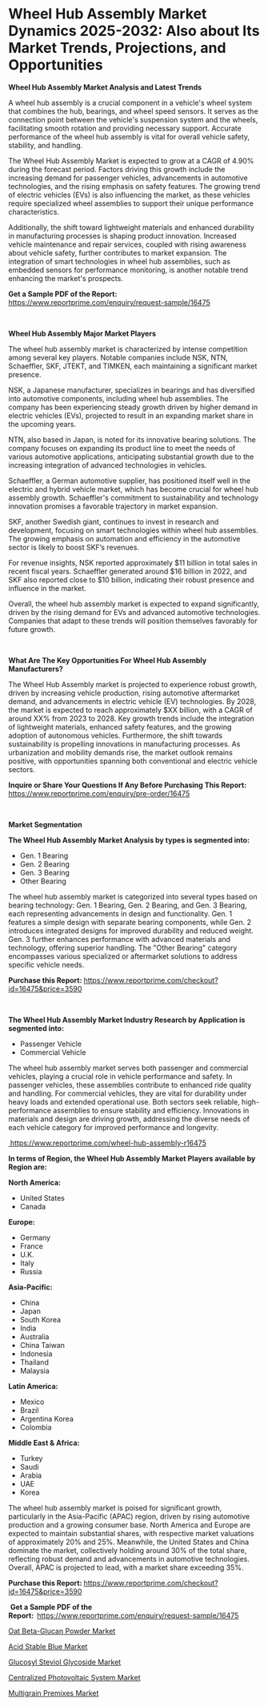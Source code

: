 <p><h1>Wheel Hub Assembly Market Dynamics 2025-2032: Also about Its Market Trends, Projections, and Opportunities</h1></p><p><strong>Wheel Hub Assembly Market Analysis and Latest Trends</strong></p>
<p><p>A wheel hub assembly is a crucial component in a vehicle's wheel system that combines the hub, bearings, and wheel speed sensors. It serves as the connection point between the vehicle's suspension system and the wheels, facilitating smooth rotation and providing necessary support. Accurate performance of the wheel hub assembly is vital for overall vehicle safety, stability, and handling.</p><p>The Wheel Hub Assembly Market is expected to grow at a CAGR of 4.90% during the forecast period. Factors driving this growth include the increasing demand for passenger vehicles, advancements in automotive technologies, and the rising emphasis on safety features. The growing trend of electric vehicles (EVs) is also influencing the market, as these vehicles require specialized wheel assemblies to support their unique performance characteristics.</p><p>Additionally, the shift toward lightweight materials and enhanced durability in manufacturing processes is shaping product innovation. Increased vehicle maintenance and repair services, coupled with rising awareness about vehicle safety, further contributes to market expansion. The integration of smart technologies in wheel hub assemblies, such as embedded sensors for performance monitoring, is another notable trend enhancing the market's prospects.</p></p>
<p><strong>Get a Sample PDF of the Report:&nbsp;</strong> <a href="https://www.reportprime.com/enquiry/request-sample/16475?utm_campaign=3572&utm_medium=2&utm_source=Github&utm_content=ia&utm_term=17032025&utm_id=wheel-hub-assembly">https://www.reportprime.com/enquiry/request-sample/16475</a></p>
<p>&nbsp;</p>
<p><strong>Wheel Hub Assembly Major Market Players</strong></p>
<p><p>The wheel hub assembly market is characterized by intense competition among several key players. Notable companies include NSK, NTN, Schaeffler, SKF, JTEKT, and TIMKEN, each maintaining a significant market presence.</p><p>NSK, a Japanese manufacturer, specializes in bearings and has diversified into automotive components, including wheel hub assemblies. The company has been experiencing steady growth driven by higher demand in electric vehicles (EVs), projected to result in an expanding market share in the upcoming years.</p><p>NTN, also based in Japan, is noted for its innovative bearing solutions. The company focuses on expanding its product line to meet the needs of various automotive applications, anticipating substantial growth due to the increasing integration of advanced technologies in vehicles.</p><p>Schaeffler, a German automotive supplier, has positioned itself well in the electric and hybrid vehicle market, which has become crucial for wheel hub assembly growth. Schaeffler's commitment to sustainability and technology innovation promises a favorable trajectory in market expansion.</p><p>SKF, another Swedish giant, continues to invest in research and development, focusing on smart technologies within wheel hub assemblies. The growing emphasis on automation and efficiency in the automotive sector is likely to boost SKF’s revenues.</p><p>For revenue insights, NSK reported approximately $11 billion in total sales in recent fiscal years. Schaeffler generated around $16 billion in 2022, and SKF also reported close to $10 billion, indicating their robust presence and influence in the market.</p><p>Overall, the wheel hub assembly market is expected to expand significantly, driven by the rising demand for EVs and advanced automotive technologies. Companies that adapt to these trends will position themselves favorably for future growth.</p></p>
<p>&nbsp;</p>
<p><strong>What Are The Key Opportunities For Wheel Hub Assembly Manufacturers?</strong></p>
<p><p>The Wheel Hub Assembly market is projected to experience robust growth, driven by increasing vehicle production, rising automotive aftermarket demand, and advancements in electric vehicle (EV) technologies. By 2028, the market is expected to reach approximately $XX billion, with a CAGR of around XX% from 2023 to 2028. Key growth trends include the integration of lightweight materials, enhanced safety features, and the growing adoption of autonomous vehicles. Furthermore, the shift towards sustainability is propelling innovations in manufacturing processes. As urbanization and mobility demands rise, the market outlook remains positive, with opportunities spanning both conventional and electric vehicle sectors.</p></p>
<p><strong>Inquire or Share Your Questions If Any Before Purchasing This Report:</strong> <a href="https://www.reportprime.com/enquiry/pre-order/16475?utm_campaign=3572&utm_medium=2&utm_source=Github&utm_content=ia&utm_term=17032025&utm_id=wheel-hub-assembly">https://www.reportprime.com/enquiry/pre-order/16475</a></p>
<p>&nbsp;</p>
<p><strong>Market Segmentation</strong></p>
<p><strong>The Wheel Hub Assembly Market Analysis by types is segmented into:</strong></p>
<p><ul><li>Gen. 1 Bearing</li><li>Gen. 2 Bearing</li><li>Gen. 3 Bearing</li><li>Other Bearing</li></ul></p>
<p><p>The wheel hub assembly market is categorized into several types based on bearing technology: Gen. 1 Bearing, Gen. 2 Bearing, and Gen. 3 Bearing, each representing advancements in design and functionality. Gen. 1 features a simple design with separate bearing components, while Gen. 2 introduces integrated designs for improved durability and reduced weight. Gen. 3 further enhances performance with advanced materials and technology, offering superior handling. The "Other Bearing" category encompasses various specialized or aftermarket solutions to address specific vehicle needs.</p></p>
<p><strong>Purchase this Report:&nbsp;</strong><a href="https://www.reportprime.com/checkout?id=16475&price=3590&utm_campaign=3572&utm_medium=2&utm_source=Github&utm_content=ia&utm_term=17032025&utm_id=wheel-hub-assembly">https://www.reportprime.com/checkout?id=16475&price=3590</a></p>
<p>&nbsp;</p>
<p><strong>The Wheel Hub Assembly Market Industry Research by Application is segmented into:</strong></p>
<p><ul><li>Passenger Vehicle</li><li>Commercial Vehicle</li></ul></p>
<p><p>The wheel hub assembly market serves both passenger and commercial vehicles, playing a crucial role in vehicle performance and safety. In passenger vehicles, these assemblies contribute to enhanced ride quality and handling. For commercial vehicles, they are vital for durability under heavy loads and extended operational use. Both sectors seek reliable, high-performance assemblies to ensure stability and efficiency. Innovations in materials and design are driving growth, addressing the diverse needs of each vehicle category for improved performance and longevity.</p></p>
<p><a href="https://www.reportprime.com/wheel-hub-assembly-r16475?utm_campaign=3572&utm_medium=2&utm_source=Github&utm_content=ia&utm_term=17032025&utm_id=wheel-hub-assembly">&nbsp;https://www.reportprime.com/wheel-hub-assembly-r16475</a></p>
<p><strong>In terms of Region, the Wheel Hub Assembly Market Players available by Region are:</strong></p>
<p>
    <p> <strong> North America: </strong>
        <ul>
            <li>United States</li>
            <li>Canada</li>
        </ul>
        </p> 
    <p> <strong> Europe: </strong>
        <ul>
            <li>Germany</li>
            <li>France</li>
            <li>U.K.</li>
            <li>Italy</li>
            <li>Russia</li>
        </ul>
        </p> 
    <p> <strong> Asia-Pacific: </strong>
        <ul>
            <li>China</li>
            <li>Japan</li>
            <li>South Korea</li>
            <li>India</li>
            <li>Australia</li>
            <li>China Taiwan</li>
            <li>Indonesia</li>
            <li>Thailand</li>
            <li>Malaysia</li>
        </ul>
        </p> 
    <p> <strong> Latin America: </strong>
        <ul>
            <li>Mexico</li>
            <li>Brazil</li>
            <li>Argentina Korea</li>
            <li>Colombia</li>
        </ul>
        </p> 
    <p> <strong> Middle East & Africa: </strong>
        <ul>
            <li>Turkey</li>
            <li>Saudi</li>
            <li>Arabia</li>
            <li>UAE</li>
            <li>Korea</li>
        </ul>
    </p>
    </p>
<p><p>The wheel hub assembly market is poised for significant growth, particularly in the Asia-Pacific (APAC) region, driven by rising automotive production and a growing consumer base. North America and Europe are expected to maintain substantial shares, with respective market valuations of approximately 20% and 25%. Meanwhile, the United States and China dominate the market, collectively holding around 30% of the total share, reflecting robust demand and advancements in automotive technologies. Overall, APAC is projected to lead, with a market share exceeding 35%.</p></p>
<p><strong>Purchase this Report: </strong><a href="https://www.reportprime.com/checkout?id=16475&price=3590&utm_campaign=3572&utm_medium=2&utm_source=Github&utm_content=ia&utm_term=17032025&utm_id=wheel-hub-assembly">https://www.reportprime.com/checkout?id=16475&price=3590</a></p>
<p>&nbsp;<strong>Get a Sample PDF of the Report:&nbsp;&nbsp;</strong><a href="https://www.reportprime.com/enquiry/request-sample/16475?utm_campaign=3572&utm_medium=2&utm_source=Github&utm_content=ia&utm_term=17032025&utm_id=wheel-hub-assembly">https://www.reportprime.com/enquiry/request-sample/16475</a></p>
<p><strong></strong></p>
<p><p><a href="https://www.linkedin.com/pulse/global-oat-beta-glucan-powder-markets-growth-journey-yv2lf?utm_campaign=3572&utm_medium=2&utm_source=Github&utm_content=ia&utm_term=17032025&utm_id=wheel-hub-assembly">Oat Beta-Glucan Powder Market</a></p><p><a href="https://www.linkedin.com/pulse/investing-acid-stable-blue-market-trends-leading-products-regional-qedxe?utm_campaign=3572&utm_medium=2&utm_source=Github&utm_content=ia&utm_term=17032025&utm_id=wheel-hub-assembly">Acid Stable Blue Market</a></p><p><a href="https://www.linkedin.com/pulse/analysis-forecast-growing-demand-glucosyl-steviol-glycoside-market-dnebe?utm_campaign=3572&utm_medium=2&utm_source=Github&utm_content=ia&utm_term=17032025&utm_id=wheel-hub-assembly">Glucosyl Steviol Glycoside Market</a></p><p><a href="https://www.linkedin.com/pulse/exploring-centralized-photovoltaic-system-market-strategic-insights-g02ke?utm_campaign=3572&utm_medium=2&utm_source=Github&utm_content=ia&utm_term=17032025&utm_id=wheel-hub-assembly">Centralized Photovoltaic System Market</a></p><p><a href="https://www.linkedin.com/pulse/future-multigrain-premixes-market-trends-revenue-forecast-n7zse?utm_campaign=3572&utm_medium=2&utm_source=Github&utm_content=ia&utm_term=17032025&utm_id=wheel-hub-assembly">Multigrain Premixes Market</a></p></p>